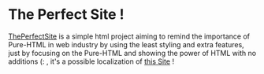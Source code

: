 # The Perfect Site !
[ThePerfectSite](https://theperfectsite.ir) is a simple html project aiming to remind the importance of Pure-HTML in web industry by using the least styling and extra features, just by focusing on the Pure-HTML and showing the power of HTML with no additions (: , it's a possible localization of [this Site](http://motherfuckingwebsite.com/) !
